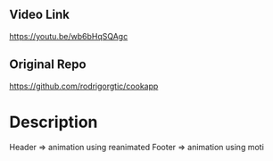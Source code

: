 ## Video Link
https://youtu.be/wb6bHqSQAgc

## Original Repo
https://github.com/rodrigorgtic/cookapp


# Description

Header => animation using reanimated
Footer => animation using moti